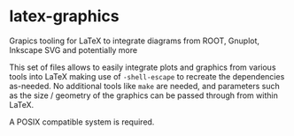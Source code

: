 # latex-graphics
Grapics tooling for LaTeX to integrate diagrams from ROOT, Gnuplot, Inkscape SVG and potentially more

This set of files allows to easily integrate plots and graphics from various tools into LaTeX making use of `-shell-escape` 
to recreate the dependencies as-needed. 
No additional tools like `make` are needed, and parameters such as the size / geometry of the graphics can be passed through from within LaTeX. 

A POSIX compatible system is required. 
